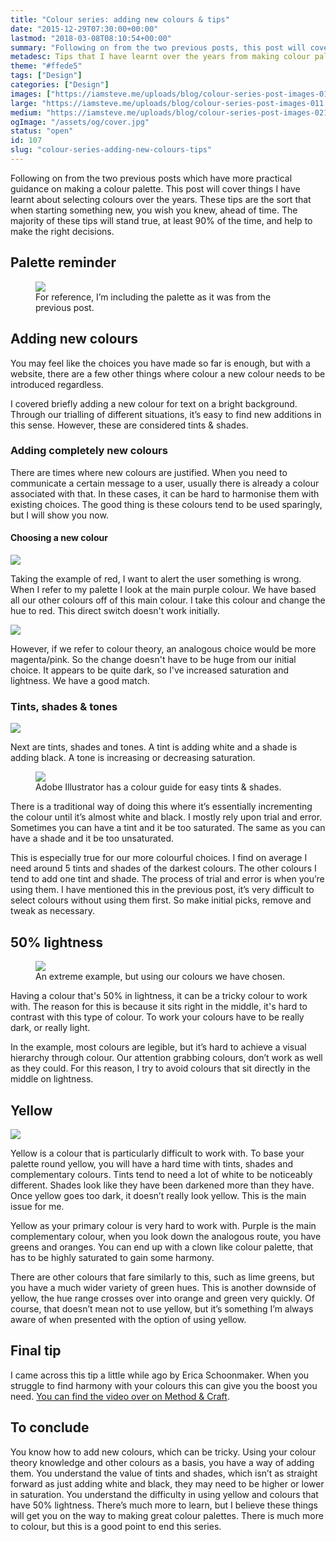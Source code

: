 ```yaml
---
title: "Colour series: adding new colours & tips"
date: "2015-12-29T07:30:00+00:00"
lastmod: "2018-03-08T08:10:54+00:00"
summary: "Following on from the two previous posts, this post will cover things I have learnt about selecting colours over the years. These tips are the sort that when starting something new, you wish you knew, ahead of time. The majority of these tips will stand true, at least 90% of the time, and help making the right decisions easier."
metadesc: Tips that I have learnt over the years from making colour palettes. Such as why you should be careful using yellow as your main colour."
theme: "#ffede5"
tags: ["Design"]
categories: ["Design"]
images: ["https://iamsteve.me/uploads/blog/colour-series-post-images-011.png"]
large: "https://iamsteve.me/uploads/blog/colour-series-post-images-011.png"
medium: "https://iamsteve.me/uploads/blog/colour-series-post-images-021.png"
ogImage: "/assets/og/cover.jpg"
status: "open"
id: 107
slug: "colour-series-adding-new-colours-tips"
---
```


Following on from the two previous posts which have more practical guidance on making a colour palette. This post will cover things I have learnt about selecting colours over the years. These tips are the sort that when starting something new, you wish you knew, ahead of time. The majority of these tips will stand true, at least 90% of the time, and help to make the right decisions. 

## Palette reminder
<figure>
<img src="/static/images/blog/colours-original.png">
<figcaption>For reference, I’m including the palette as it was from the previous post.</figcaption>
</figure>

## Adding new colours
You may feel like the choices you have made so far is enough, but with a website, there are a few other things where colour a new colour needs to be introduced regardless.

I covered briefly adding a new colour for text on a bright background. Through our trialling of different situations, it’s easy to find new additions in this sense. However, these are considered tints & shades. 

### Adding completely new colours
There are times where new colours are justified. When you need to communicate a certain message to a user, usually there is already a colour associated with that. In these cases, it can be hard to harmonise them with existing choices. The good thing is these colours tend to be used sparingly, but I will show you now.

#### Choosing a new colour
<img src="/static/images/blog/colours-initial-red.png">

Taking the example of red, I want to alert the user something is wrong. When I refer to my palette I look at the main purple colour. We have based all our other colours off of this main colour. I take this colour and change the hue to red. This direct switch doesn't work initially.

<img src="/static/images/blog/colours-addition.png">

However, if we refer to colour theory, an analogous choice would be more magenta/pink. So the change doesn't have to be huge from our initial choice. It appears to be quite dark, so I've increased saturation and lightness. We have a good match.

### Tints, shades & tones
<img src="/static/images/blog/colours-tints-shades.png">

Next are tints, shades and tones. A tint is adding white and a shade is adding black. A tone is increasing or decreasing saturation.

<figure>
<img src="/static/images/blog/colours-illustrator-guide.png">
<figcaption>Adobe Illustrator has a colour guide for easy tints & shades.</figcaption>
</figure>

There is a traditional way of doing this where it’s essentially incrementing the colour until it’s almost white and black. I mostly rely upon trial and error. Sometimes you can have a tint and it be too saturated. The same as you can have a shade and it be too unsaturated. 

This is especially true for our more colourful choices. I find on average I need around 5 tints and shades of the darkest colours. The other colours I tend to add one tint and shade. The process of trial and error is when you’re using them. I have mentioned this in the previous post, it’s very difficult to select colours without using them first. So make initial picks, remove and tweak as necessary.

## 50% lightness
<figure>
<img src="/static/images/blog/colours-grey.png">
<figcaption>An extreme example, but using our colours we have chosen.</figcaption>
</figure>

Having a colour that's 50% in lightness, it can be a tricky colour to work with. The reason for this is because it sits right in the middle, it's hard to contrast with this type of colour. To work your colours have to be really dark, or really light. 

In the example, most colours are legible, but it’s hard to achieve a visual hierarchy through colour. Our attention grabbing colours, don’t work as well as they could. For this reason, I try to avoid colours that sit directly in the middle on lightness.

## Yellow
<img src="/static/images/blog/colours-yellow.png">

Yellow is a colour that is particularly difficult to work with. To base your palette round yellow, you will have a hard time with tints, shades and complementary colours. Tints tend to need a lot of white to be noticeably different. Shades look like they have been darkened more than they have. Once yellow goes too dark, it doesn’t really look yellow. This is the main issue for me. 

Yellow as your primary colour is very hard to work with. Purple is the main complementary colour, when you look down the analogous route, you have greens and oranges. You can end up with a clown like colour palette, that has to be highly saturated to gain some harmony.

There are other colours that fare similarly to this, such as lime greens, but you have a much wider variety of green hues. This is another downside of yellow, the hue range crosses over into orange and green very quickly. Of course, that doesn’t mean not to use yellow, but it’s something I’m always aware of when presented with the option of using yellow.

## Final tip
I came across this tip a little while ago by Erica Schoonmaker. When you struggle to find harmony with your colours this can give you the boost you need. [You can find the video over on Method & Craft](http://methodandcraft.com/videos/creating-harmonious-color-schemes).

## To conclude
You know how to add new colours, which can be tricky. Using your colour theory knowledge and other colours as a basis, you have a way of adding them. You understand the value of tints and shades, which isn’t as straight forward as just adding white and black, they may need to be higher or lower in saturation. You understand the difficulty in using yellow and colours that have 50% lightness. There’s much more to learn, but I believe these things will get you on the way to making great colour palettes. There is much more to colour, but this is a good point to end this series.